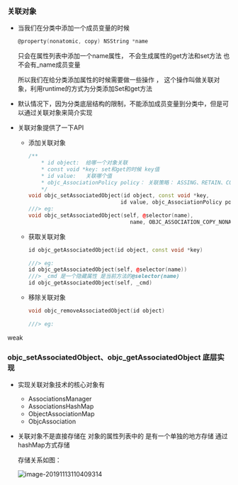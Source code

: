 ### 关联对象

- 当我们在分类中添加一个成员变量的时候

  ```objective-c
  @property(nonatomic, copy) NSString *name
  ```

  只会在属性列表中添加一个name属性， 不会生成属性的get方法和set方法 也不会有_name成员变量

  所以我们在给分类添加属性的时候需要做一些操作 ， 这个操作叫做关联对象，利用runtime的方式为分类添加Set和get方法

- 默认情况下，因为分类底层结构的限制，不能添加成员变量到分类中，但是可以通过关联对象来简介实现

- 关联对象提供了一下API

  - 添加关联对象

    ```c++
    /**
    	* id object:  给哪一个对象关联
    	* const void *key: set和get的时候 key值
    	* id value:   关联哪个值
    	* objc_AssociationPolicy policy： 关联策略： ASSING、RETAIN、COPY
    	*/
    void objc_setAssociatedObject(id object, const void *key,
                                 id value, objc_AssociationPolicy policy)
    ///> eg:
    void objc_setAssociatedObject(self, @selector(name),
                               		name, OBJC_ASSOCIATION_COPY_NONATOMIC);
    ```

  - 获取关联对象

    ````c++
    id objc_getAssociatedObject(id object, const void *key)
      
    ///> eg:
    id objc_getAssociatedObject(self, @selector(name))
    ///> _cmd 是一个隐藏属性 是当前方法的@selector(name)
    id objc_getAssociatedObject(self, _cmd)
    ````

  - 移除关联对象

    ```c++
    void objc_removeAssociatedObject(id object)
      
    ///> eg:
    ```




weak



### objc_setAssociatedObject、objc_getAssociatedObject 底层实现



- 实现关联对象技术的核心对象有
  - AssociationsManager
  - AssociationsHashMap
  - ObjectAssociationMap
  - ObjcAssociation

- 关联对象不是直接存储在 对象的属性列表中的  是有一个单独的地方存储  通过 hashMap方式存储

  存储关系如图：

  ![image-20191113110409314](https://tva1.sinaimg.cn/large/006tNbRwgy1g9i73mty7gj30z20gsn6c.jpg)







